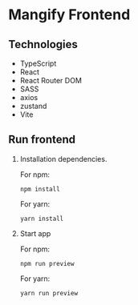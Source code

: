 # Mangify Frontend

## Technologies

-   TypeScript
-   React
-   React Router DOM
-   SASS
-   axios
-   zustand
-   Vite

## Run frontend

1. Installation dependencies.

    For npm:

    ```shell
    npm install
    ```

    For yarn:

    ```shell
    yarn install
    ```

2. Start app

    For npm:

    ```shell
    npm run preview
    ```

    For yarn:

    ```shell
    yarn run preview
    ```
